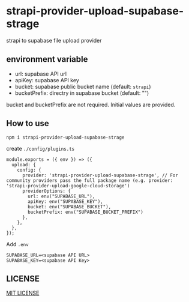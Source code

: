 # strapi-provider-upload-supabase-strage

strapi to supabase file upload provider

## environment variable

- url: supabase API url
- apiKey: supabase API key
- bucket: supabase public bucket name (default: `strapi`)
- bucketPrefix: directry in supabase bucket (default: "")

bucket and bucketPrefix are not required. Initial values are provided.

## How to use

```
npm i strapi-provider-upload-supabase-strage
```

create `./config/plugins.ts`

```
module.exports = ({ env }) => ({
  upload: {
    config: {
      provider: 'strapi-provider-upload-supabase-strage', // For community providers pass the full package name (e.g. provider: 'strapi-provider-upload-google-cloud-storage')
      providerOptions: {
        url: env("SUPABASE_URL"),
        apiKey: env("SUPABASE_KEY"),
        bucket: env("SUPABASE_BUCKET"),
        bucketPrefix: env("SUPABASE_BUCKET_PREFIX")
      },
    },
  },
});
```

Add `.env`

```
SUPABASE_URL=<supabase API URL>
SUPABASE_KEY=<supabase API Key>
```

## LICENSE

[MIT LICENSE](https://github.com/miya-fubu/strapi-provider-upload-supabase-strage/blob/main/LICENSE)
